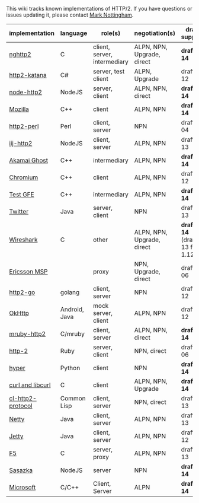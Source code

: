 This wiki tracks known implementations of HTTP/2. If you have questions or issues updating it, please contact [Mark Nottingham](mailto:mnot@mnot.net).

implementation | language | role(s) | negotiation(s) | draft support
--- | --- | --- | --- | ---
[nghttp2](https://nghttp2.org) | C | client, server, intermediary | ALPN, NPN, Upgrade, direct | **draft-14**
[http2-katana](https://github.com/MSOpenTech/http2-katana) | C# | server, test client | ALPN, Upgrade | draft-12
[node-http2](https://github.com/molnarg/node-http2) | NodeJS | server, client | ALPN, NPN, direct | **draft-14**
[Mozilla](https://wiki.mozilla.org/Networking/http2) | C++ | client | ALPN, NPN | **draft-14**
[http2-perl](https://github.com/sludin/http2-perl) | Perl | client, server | NPN | draft-04
[iij-http2](https://github.com/shigeki/interop-iij-http2) | NodeJS | client, server| ALPN, NPN | draft-13
[Akamai Ghost](Akamaighost) | C++ | intermediary | ALPN, NPN | **draft-14**
[Chromium](https://sites.google.com/a/chromium.org/dev/spdy/http2) | C++ | client | ALPN, NPN | draft-12
[Test GFE](testgfe) | C++ | intermediary | ALPN, NPN | **draft-14**
[Twitter](https://twitter.com/) | Java | server, client | NPN | draft-13
[Wireshark](https://bugs.wireshark.org/bugzilla/show_bug.cgi?id=9042) | C | other | ALPN, NPN, Upgrade, direct |**draft-14** (draft-13 for 1.12)
[Ericsson MSP](EricssonMPS) | | proxy | NPN, Upgrade, direct | draft-06
[http2-go](https://github.com/Jxck/http2) | golang | client, server | NPN | draft-12
[OkHttp](https://github.com/square/okhttp) | Android, Java | mock server, client | ALPN, NPN | draft-12
[mruby-http2](https://github.com/matsumoto-r/mruby-http2) | C/mruby | client, server | ALPN, NPN, direct | **draft-14**
[http-2](https://github.com/igrigorik/http-2) | Ruby | server, client | NPN, direct | draft-06
[hyper](https://github.com/lukasa/hyper) | Python | client | NPN | **draft-14**
[curl and libcurl](http://curl.haxx.se/) | C | client | ALPN, NPN, Upgrade | **draft-14**
[cl-http2-protocol](https://github.com/akamai/cl-http2-protocol) | Common Lisp | client, server | NPN, direct | draft-13
[Netty](http://netty.io/) | Java | client, server | ALPN, NPN | draft-13
[Jetty](http://git.eclipse.org/c/jetty/org.eclipse.jetty.project.git/tree/?h=jetty-http2) | Java | client, server | ALPN, NPN | draft-12
[F5](F5)| C | server, proxy | ALPN, NPN | draft-13
[Sasazka](https://github.com/summerwind/sasazka) | NodeJS | server | NPN | **draft-14**
[Microsoft](https://github.com/http2/http2-spec/wiki/Microsoft-HTTP-2-Prototype) | C/C++ | Client, Server | ALPN | **draft-14**
